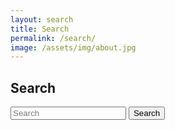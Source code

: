 ```yaml
---
layout: search
title: Search
permalink: /search/
image: /assets/img/about.jpg
---
```


## Search

<form class="usa-search" action="{{ '/search' | prepend: site.baseurl }}" method="get">
  <div role="search">
    <!--<label class="usa-sr-only" for="search-field">Search</label>-->
    <input id="q2" type="search" name="q" placeholder="Search">
    <button type="submit">
      <span class="usa-search-submit-text">Search</span>
    </button>
  </div>
</form>

<div id="search-results"></div>

<script>
  var baseurl = "{{ site.baseurl }}";
</script>
<!--<script src="{{ '/assets/js/lib/lunr.min.js' | prepend: site.baseurl  }}"></script>-->
<!--<script src="{{ '/assets/js/search.js' | prepend: site.baseurl  }}"></script>-->


<script
  src="https://code.jquery.com/jquery-3.1.1.min.js"
  integrity="sha256-hVVnYaiADRTO2PzUGmuLJr8BLUSjGIZsDYGmIJLv2b8="
  crossorigin="anonymous"></script>
<script src="{{ '/assets/js/results.js' | prepend: site.baseurl  }}"></script>
